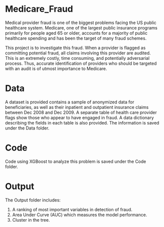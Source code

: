 # Medicare_Fraud
Medical provider fraud is one of the biggest problems facing the US public healthcare system.
Medicare, one of the largest public insurance programs primarily for people aged 65 or older,
accounts for a majority of public healthcare spending and has been the target of many fraud
schemes.

This project is to investigate this fraud. When a provider is flagged as committing potential fraud, all claims involving this provider are audited. This is an extremely costly, time consuming, and potentially adversarial process. Thus, accurate identification of providers who should be targeted with an audit is of utmost importance to Medicare.


# Data
A dataset is provided contains a sample of anonymized data for beneficiaries, as well as their inpatient and outpatient insurance
claims between Dec 2008 and Dec 2009. A separate table of health care provider flags show those who appear to have engaged in fraud. A data dictionary describing the fields in each table is also provided. The information is saved under the Data folder.

# Code
Code using XGBoost to analyze this problem is saved under the Code folder.

# Output
The Output folder includes:
1) A ranking of most important variables in detection of fraud.
2) Area Under Curve (AUC) which measures the model performance.
3) Cluster in the tree.
